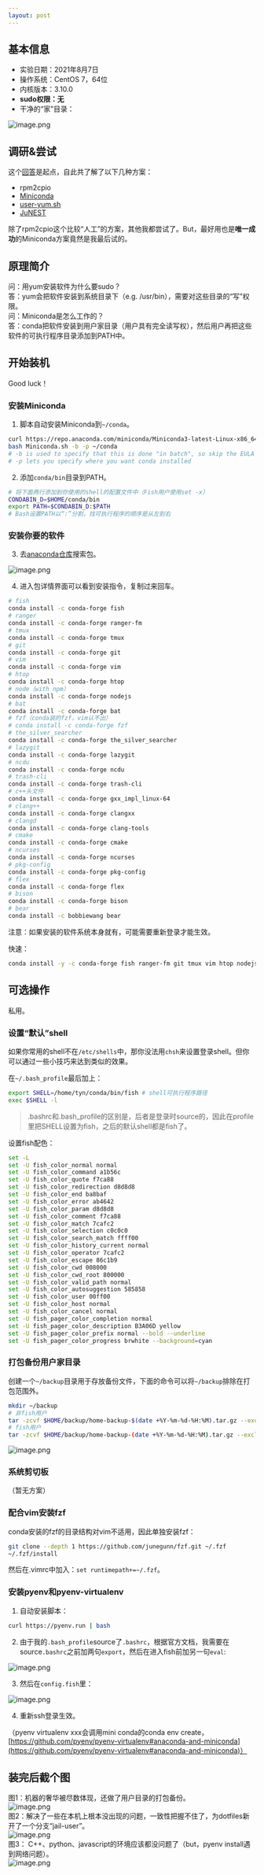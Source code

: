 ```yaml
---
layout: post
---
```


<a name="xkqxx"></a>
## 基本信息
- 实验日期：2021年8月7日
- 操作系统：CentOS 7，64位
- 内核版本：3.10.0
- **sudo权限：无**
- 干净的“家”目录：

![image.png](https://cdn.nlark.com/yuque/0/2021/png/21625412/1628240731260-d1c3db7b-b37f-4601-a03a-e9d235fb4d8c.png#clientId=uc892d7de-d079-4&crop=0&crop=0&crop=1&crop=1&from=paste&height=170&id=u72d27ef7&margin=%5Bobject%20Object%5D&name=image.png&originHeight=170&originWidth=588&originalType=binary&ratio=1&rotation=0&showTitle=false&size=26577&status=done&style=none&taskId=u4311c807-244f-4859-9eba-df832042f62&title=&width=588)

<a name="RNpyp"></a>
## 调研&尝试
这个[回答](https://stackoverflow.com/a/52567731)是起点，自此共了解了以下几种方案：

- rpm2cpio
- [Miniconda](https://stackoverflow.com/a/52561058)
- [user-yum.sh](https://gitlab.com/caroff/user-yum.sh)
- [JuNEST](https://github.com/fsquillace/junest)

除了rpm2cpio这个比较“人工”的方案，其他我都尝试了。But，最好用也是**唯一成功**的Miniconda方案竟然是我最后试的。

<a name="klPC2"></a>
## 原理简介
问：用yum安装软件为什么要sudo？<br />答：yum会把软件安装到系统目录下（e.g. /usr/bin），需要对这些目录的“写”权限。<br />问：Miniconda是怎么工作的？<br />答：conda把软件安装到用户家目录（用户具有完全读写权），然后用户再把这些软件的可执行程序目录添加到PATH中。

<a name="GhQyj"></a>
## 开始装机
Good luck！
<a name="DzrWe"></a>
### 安装Miniconda

1. 脚本自动安装Miniconda到`~/conda`。
```bash
curl https://repo.anaconda.com/miniconda/Miniconda3-latest-Linux-x86_64.sh > Miniconda.sh
bash Miniconda.sh -b -p ~/conda
# -b is used to specify that this is done "in batch", so skip the EULA prompt
# -p lets you specify where you want conda installed
```

2. 添加`conda/bin`目录到PATH。
```bash
# 将下面两行添加到你使用的shell的配置文件中（Fish用户使用set -x）
CONDABIN_D=$HOME/conda/bin
export PATH=$CONDABIN_D:$PATH
# Bash设置PATH以“:”分割，找可执行程序的顺序是从左到右
```
<a name="ZBVQ8"></a>
### 安装你要的软件

3. 去[anaconda仓库](https://anaconda.org/search)搜索包。 

![image.png](https://cdn.nlark.com/yuque/0/2021/png/21625412/1628388284900-93cbc368-65ed-4a7e-9d38-5b243c50065c.png#clientId=ub8b97d14-4903-4&crop=0&crop=0&crop=1&crop=1&from=paste&height=751&id=u4e54a75c&margin=%5Bobject%20Object%5D&name=image.png&originHeight=751&originWidth=1381&originalType=binary&ratio=1&rotation=0&showTitle=false&size=119957&status=done&style=stroke&taskId=uedfd8d36-8380-4f1c-9c06-7a201a5e89f&title=&width=1381)

4. 进入包详情界面可以看到安装指令，复制过来回车。
```bash
# fish
conda install -c conda-forge fish
# ranger
conda install -c conda-forge ranger-fm
# tmux
conda install -c conda-forge tmux
# git
conda install -c conda-forge git
# vim
conda install -c conda-forge vim
# htop
conda install -c conda-forge htop 
# node（with npm）
conda install -c conda-forge nodejs
# bat
conda install -c conda-forge bat
# fzf（conda装的fzf，vim认不出）
# conda install -c conda-forge fzf
# the_silver_searcher
conda install -c conda-forge the_silver_searcher
# lazygit
conda install -c conda-forge lazygit
# ncdu
conda install -c conda-forge ncdu
# trash-cli
conda install -c conda-forge trash-cli
# c++头文件
conda install -c conda-forge gxx_impl_linux-64
# clang++
conda install -c conda-forge clangxx
# clangd
conda install -c conda-forge clang-tools
# cmake
conda install -c conda-forge cmake
# ncurses
conda install -c conda-forge ncurses
# pkg-config
conda install -c conda-forge pkg-config
# flex
conda install -c conda-forge flex
# bison
conda install -c conda-forge bison
# bear
conda install -c bobbiewang bear
```
注意：如果安装的软件系统本身就有，可能需要重新登录才能生效。

快速：
```bash
conda install -y -c conda-forge fish ranger-fm git tmux vim htop nodejs bat lazygit ncdu the_silver_searcher trash-cli
```

<a name="yDjY3"></a>
## 可选操作
私用。

<a name="kBOPY"></a>
### 设置“默认”shell
如果你常用的shell不在`/etc/shells`中，那你没法用`chsh`来设置登录shell。但你可以通过一些小技巧来达到类似的效果。

在`~/.bash_profile`最后加上：
```bash
export SHELL=/home/tyn/conda/bin/fish # shell可执行程序路径
exec $SHELL -l
```
> .bashrc和.bash_profile的区别是，后者是登录时source的，因此在profile里把SHELL设置为fish，之后的默认shell都是fish了。

设置fish配色：
```bash
set -L
set -U fish_color_normal normal
set -U fish_color_command a1b56c
set -U fish_color_quote f7ca88
set -U fish_color_redirection d8d8d8
set -U fish_color_end ba8baf
set -U fish_color_error ab4642
set -U fish_color_param d8d8d8
set -U fish_color_comment f7ca88
set -U fish_color_match 7cafc2
set -U fish_color_selection c0c0c0
set -U fish_color_search_match ffff00
set -U fish_color_history_current normal
set -U fish_color_operator 7cafc2
set -U fish_color_escape 86c1b9
set -U fish_color_cwd 008000
set -U fish_color_cwd_root 800000
set -U fish_color_valid_path normal
set -U fish_color_autosuggestion 585858
set -U fish_color_user 00ff00
set -U fish_color_host normal
set -U fish_color_cancel normal
set -U fish_pager_color_completion normal
set -U fish_pager_color_description B3A06D yellow
set -U fish_pager_color_prefix normal --bold --underline
set -U fish_pager_color_progress brwhite --background=cyan
```
<a name="C2Mq9"></a>
### 打包备份用户家目录
创建一个`~/backup`目录用于存放备份文件，下面的命令可以将`~/backup`排除在打包范围外。
```bash
mkdir ~/backup
# 非fish用户
tar -zcvf $HOME/backup/home-backup-$(date +%Y-%m-%d-%H:%M).tar.gz --exclude=$HOME/backup $HOME
# fish用户
tar -zcvf $HOME/backup/home-backup-(date +%Y-%m-%d-%H:%M).tar.gz --exclude=$HOME/backup $HOME
```
![image.png](https://cdn.nlark.com/yuque/0/2021/png/21625412/1628399784017-b86a5fef-d275-4855-adb5-cb6a6af171e9.png#clientId=u23f28807-8299-4&crop=0&crop=0&crop=1&crop=1&from=paste&id=ub3c0c38b&margin=%5Bobject%20Object%5D&name=image.png&originHeight=607&originWidth=1601&originalType=binary&ratio=1&rotation=0&showTitle=false&size=65393&status=done&style=none&taskId=u22a90108-6872-4e23-8f2c-32943b31a79&title=)
<a name="xLBtn"></a>
### 系统剪切板
（暂无方案）
<a name="pTvwN"></a>
### 配合vim安装fzf
conda安装的fzf的目录结构对vim不适用，因此单独安装fzf：
```bash
git clone --depth 1 https://github.com/junegunn/fzf.git ~/.fzf
~/.fzf/install
```
然后在.vimrc中加入：`set runtimepath+=~/.fzf`。
<a name="anQpI"></a>
### 安装pyenv和pyenv-virtualenv
 1. 自动安装脚本：
```bash
curl https://pyenv.run | bash
```

2. 由于我的`.bash_profile`source了`.bashrc`，根据官方文档，我需要在source`.bashrc`之前加两句`export`，然后在进入fish前加另一句`eval`:

![image.png](https://cdn.nlark.com/yuque/0/2021/png/21625412/1628324779385-dbd77fb3-d5f9-4e02-88bc-707c70c7577d.png#clientId=uc892d7de-d079-4&crop=0&crop=0&crop=1&crop=1&from=paste&height=486&id=ubc5ff9a8&margin=%5Bobject%20Object%5D&name=image.png&originHeight=486&originWidth=628&originalType=binary&ratio=1&rotation=0&showTitle=false&size=44765&status=done&style=none&taskId=u5bad4741-779a-4507-96d9-3c54bf85d09&title=&width=628)

3. 然后在`config.fish`里：

![image.png](https://cdn.nlark.com/yuque/0/2021/png/21625412/1628324863528-c7234e03-68a5-4cc9-8bd7-c213e68cf8aa.png#clientId=uc892d7de-d079-4&crop=0&crop=0&crop=1&crop=1&from=paste&height=290&id=u941732da&margin=%5Bobject%20Object%5D&name=image.png&originHeight=290&originWidth=637&originalType=binary&ratio=1&rotation=0&showTitle=false&size=28945&status=done&style=none&taskId=u1d56c5a3-9e88-451f-8fa7-425715ac3fa&title=&width=637)

4. 重新ssh登录生效。

（pyenv virtualenv xxx会调用mini conda的conda env create，[https://github.com/pyenv/pyenv-virtualenv#anaconda-and-miniconda](https://github.com/pyenv/pyenv-virtualenv#anaconda-and-miniconda)）

<a name="QYRA0"></a>
## 装完后截个图
图1：机器的奢华被尽数体现，还做了用户目录的打包备份。<br />![image.png](https://cdn.nlark.com/yuque/0/2021/png/21625412/1628353043469-7f8cb73c-516f-4fe2-9efd-2e7cf58b0443.png#clientId=ue2c6f418-eb96-4&crop=0&crop=0&crop=1&crop=1&from=paste&height=1078&id=u6687f9e7&margin=%5Bobject%20Object%5D&name=image.png&originHeight=1078&originWidth=1917&originalType=binary&ratio=1&rotation=0&showTitle=false&size=256708&status=done&style=none&taskId=u3bc8f0a6-2b6f-4236-8660-49cdd5be4be&title=&width=1917)<br />图2：解决了一些在本机上根本没出现的问题，一致性把握不住了，为dotfiles新开了一个分支“jail-user”。<br />![image.png](https://cdn.nlark.com/yuque/0/2021/png/21625412/1628353083174-d9f7e258-9e68-4178-97cc-fabb0802d542.png#clientId=ue2c6f418-eb96-4&crop=0&crop=0&crop=1&crop=1&from=paste&height=1080&id=u3077cd60&margin=%5Bobject%20Object%5D&name=image.png&originHeight=1080&originWidth=1920&originalType=binary&ratio=1&rotation=0&showTitle=false&size=249172&status=done&style=none&taskId=ucefa28a7-8e41-474f-9acc-a6176baad11&title=&width=1920)<br />图3： C++、python、javascript的环境应该都没问题了（but，pyenv install遇到网络问题）。<br />![image.png](https://cdn.nlark.com/yuque/0/2021/png/21625412/1628353118240-15ac387a-9d70-49f9-b22b-776cb04fb99c.png#clientId=ue2c6f418-eb96-4&crop=0&crop=0&crop=1&crop=1&from=paste&height=1080&id=uf8983cc7&margin=%5Bobject%20Object%5D&name=image.png&originHeight=1080&originWidth=1920&originalType=binary&ratio=1&rotation=0&showTitle=false&size=237283&status=done&style=none&taskId=ufc36cb63-5ef3-4aef-82b7-700ef6776d5&title=&width=1920)


